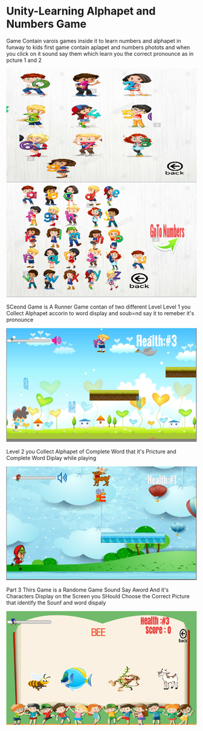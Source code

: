 # Unity-Learning Alphapet and Numbers Game

Game Contain varois games inside it to learn numbers and alphapet in funway to kids 
first game contain aplapet and numbers photots and when you click on it sound 
say them which learn you the correct pronounce as in pcture 1 and 2

<img src="Images/learn nubers.PNG" style="width:700px;height:300px;">


<img src="Images/learn letters.PNG" style="width:700px;height:300px;">


SCeond Game is A Runner Game contan of two different Level 
Level 1 you Collect Alphapet accorin to word display and soub=nd say it to 
remeber it's pronounce


<img src="Images/level 1-Clear.PNG" style="width:700px;height:300px;">


Level 2 you Collect Alphapet of Complete Word that it's Pricture and Complete Word Diplay 
while playing

<img src="Images/Level 2.PNG" style="width:700px;height:300px;">



Part 3 Thirs Game is a Randome Game Sound Say Aword And it's Characters Display on the Screen you SHould Choose
the Correct Picture that identify the Sounf and word dispaly

<img src="Images/randome words.PNG" style="width:700px;height:300px;">
